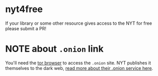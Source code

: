 # nyt4free

If your library or some other resource gives access to the NYT for free please submit a PR!

# NOTE about ```.onion``` link

You'll need the [tor browser](https://www.torproject.org/) to access the ```.onion``` site. NYT publishes it themselves to the dark web, [read more about their .onion service here](https://open.nytimes.com/https-open-nytimes-com-the-new-york-times-as-a-tor-onion-service-e0d0b67b7482).
